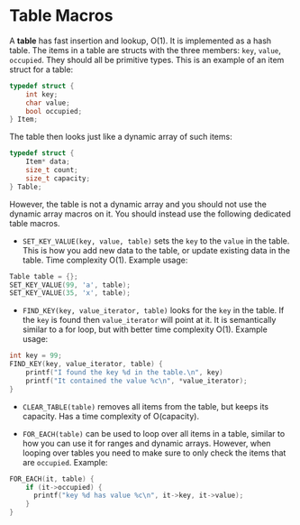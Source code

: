 # Table Macros

A **table** has fast insertion and lookup, O(1).
It is implemented as a hash table.
The items in a table are structs with the three members:
`key`, `value`, `occupied`.
They should all be primitive types.
This is an example of an item struct for a table:

```c
typedef struct {
    int key;
    char value;
    bool occupied;
} Item;
```

The table then looks just like a dynamic array of such items:

```c
typedef struct {
    Item* data;
    size_t count;
    size_t capacity;
} Table;
```

However, the table is not a dynamic array and you should not use the dynamic array macros on it. You should instead use the following dedicated table macros.

- `SET_KEY_VALUE(key, value, table)` sets the `key` to the `value` in the table. This is how you add new data to the table, or update existing data in the table. Time complexity O(1). Example usage:

```c
Table table = {};
SET_KEY_VALUE(99, 'a', table);
SET_KEY_VALUE(35, 'x', table);
```

- `FIND_KEY(key, value_iterator, table)` looks for the `key` in the table. If the `key` is found then `value_iterator` will point at it. It is semantically similar to a for loop, but with better time complexity O(1). Example usage:

```c
int key = 99;
FIND_KEY(key, value_iterator, table) {
    printf("I found the key %d in the table.\n", key)
    printf("It contained the value %c\n", *value_iterator);
}
```

- `CLEAR_TABLE(table)` removes all items from the table, but keeps its capacity. Has a time complexity of O(capacity).

- `FOR_EACH(table)` can be used to loop over all items in a table, similar to how you can use it for ranges and dynamic arrays. However, when looping over tables you need to make sure to only check the items that are `occupied`. Example:

```c
FOR_EACH(it, table) {
    if (it->occupied) {
      printf("key %d has value %c\n", it->key, it->value);
    }
}
```
